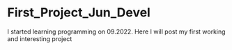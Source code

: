 # First_Project_Jun_Devel
I started learning programming on 09.2022. Here I will post my first working and interesting project
